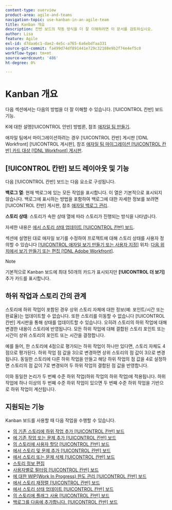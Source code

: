 ```yaml
---
content-type: overview
product-area: agile-and-teams
navigation-topic: use-kanban-in-an-agile-team
title: Kanban 개요
description: 칸반 보드의 작동 방식을 더 잘 이해하려면 이 문서를 검토하십시오.
author: Lisa
feature: Agile
exl-id: d7daa6c1-dae2-4e5c-a765-6a6ebdfaa331
source-git-commit: fa499d74df891441e729c32188e9b2f74e4ef5c0
workflow-type: tm+mt
source-wordcount: '486'
ht-degree: 0%

---
```


# Kanban 개요

<!-- Audited: 01/2024 -->

다음 섹션에서는 다음의 방법을 더 잘 이해할 수 있습니다. [!UICONTROL 칸반] 보드 기능.

K에 대한 설명[!UICONTROL 안반] 방법론, 참조 [애자일 팀 만들기](/help/quicksilver/agile/get-started-with-agile-in-workfront/create-an-agile-team.md).

애자일 팀에서 마이그레이션하려는 경우 [!UICONTROL 칸반] 게시판 [!DNL Workfront] [!UICONTROL 게시판], 참조 [애자일 팀 마이그레이션 [!UICONTROL 칸반] 카드 대상 [!DNL Workfront] 게시판](/help/quicksilver/agile/use-boards-agile-planning-tools/migrate-kanban-cards-to-boards.md).

## [!UICONTROL 칸반] 보드 레이아웃 및 기능

다음 [!UICONTROL 칸반] 보드는 다음 요소로 구성됩니다.

**백로그 열**: 현재 백로그에 있는 모든 작업을 표시합니다. 이 열은 기본적으로 표시되지 않습니다. 백로그에 표시하는 방법을 포함하여 백로그에 대한 자세한 정보를 보려면 [!UICONTROL 칸반] 게시판, 참조 [애자일 백로그 관리](../../agile/work-in-an-agile-environment/manage-the-agile-backlog.md).

**스토리 상태**: 스토리가 속한 상태 열에 따라 스토리가 진행되는 방식을 나타냅니다.

자세한 내용은 [에서 스토리 상태 업데이트 [!UICONTROL 칸반] 보드](../../agile/use-kanban-in-an-agile-team/update-the-status-of-stories.md).

섹션에 설명된 대로 애자일 보기를 수정하여 프로젝트에 대해 스토리 상태를 사용자 정의할 수 있습니다 [[!UICONTROL 애자일 보기 만들기 또는 사용자 지정]](/help/quicksilver/reports-and-dashboards/reports/reporting-elements/create-edit-views.md#create-or-customize-an-agile-view) 위치: [다음 위치에서 보기 만들기 또는 편집 [!DNL Adobe Workfront]](/help/quicksilver/reports-and-dashboards/reports/reporting-elements/create-edit-views.md).

>[!NOTE]
>
>기본적으로 Kanban 보드에 최대 50개의 카드가 표시되지만 **[!UICONTROL 더 보기]** 추가 카드를 표시합니다.

## 하위 작업과 스토리 간의 관계

스토리에 하위 작업이 포함된 경우 상위 스토리 자체에 대한 정보(예: 포인트/시간 또는 완료율)는 업데이트할 수 없습니다. 또한 스토리를 이동할 수 없습니다 [!UICONTROL 칸반] 게시판을 통해 상태를 업데이트할 수 있습니다. 오히려 스토리의 하위 작업에 대해 변경한 내용이 스토리에 반영됩니다. 모든 하위 작업에 대해 결합된 스토리 포인트 또는 시간이 상위 스토리의 포인트 또는 시간을 결정합니다.

예를 들어, 한 스토리에 4점으로 평가되는 하위 작업이 하나만 있다면, 스토리 자체도 4점으로 평가된다. 하위 작업 점 값을 3으로 변경하면 상위 스토리의 점 값이 3으로 변경됩니다. 동일한 스토리에 다른 하위 작업을 만들고 해당 하위 작업의 점 값을 4로 설정하면 스토리의 점 값이 7로 변경되어 두 하위 작업의 결합된 점 값을 반영합니다.

이와 동일한 논리가 두 번째 수준 하위 작업(하위 작업의 하위 작업)에 적용됩니다. 하위 작업에 하나 이상의 두 번째 수준 하위 작업이 있으면 두 번째 수준 하위 작업을 기반으로 하위 작업이 계산됩니다.

## 지원되는 기능

Kanban 보드를 사용할 때 다음 작업을 수행할 수 있습니다.

* [의 기존 스토리에 하위 작업 추가 [!UICONTROL 칸반] 보드](../../agile/use-kanban-in-an-agile-team/add-a-subtask-to-an-existing-story.md)
* [에 기존 작업 또는 문제 추가 [!UICONTROL 칸반] 보드](../../agile/use-kanban-in-an-agile-team/add-existing-tasks-or-issues-to-the-kanban-board.md)
* [의 스토리에 사용자 할당 [!UICONTROL 칸반] 보드](../../agile/use-kanban-in-an-agile-team/assign-users-to-a-story.md)
* [에서 스토리 및 문제 추가 [!UICONTROL 칸반] 보드](../../agile/use-kanban-in-an-agile-team/add-story-from-kanban-board.md)
* [에서 스토리 또는 문제 삭제 [!UICONTROL 칸반] 보드](../../agile/use-kanban-in-an-agile-team/delete-story-from-kanban-board.md)
* [스토리 정보 편집](../../agile/use-kanban-in-an-agile-team/edit-story-information.md)
* [사용자별로 필터링 [!UICONTROL 칸반] 보드](../../agile/use-kanban-in-an-agile-team/filter-by-user.md)
* [에 대한 WIP(Work In Progress) 한도 관리 [!UICONTROL 칸반] 보드](../../agile/use-kanban-in-an-agile-team/work-in-progress-limit-on-the-kanban-board.md)
* [에서 스토리 재정렬 [!UICONTROL 칸반] 보드](../../agile/use-kanban-in-an-agile-team/reorder-stories-on-the-kanban-board.md)
* [에서 스토리 상태 업데이트 [!UICONTROL 칸반] 보드](../../agile/use-kanban-in-an-agile-team/update-the-status-of-stories.md)
* [의 스토리에 플래그 사용 [!UICONTROL 칸반] 보드](../../agile/use-kanban-in-an-agile-team/use-flags-on-stories.md)
* [백로그를 다음에 추가합니다. [!UICONTROL 칸반] 보드](../../agile/use-kanban-in-an-agile-team/view-the-backlog-on-the-kanban-board.md)
